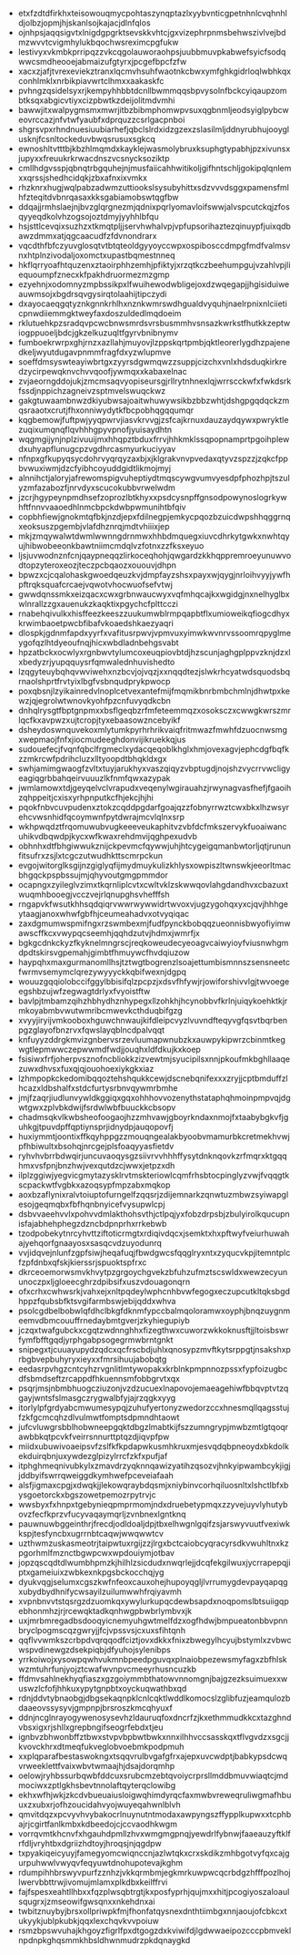 * etxfzdtdfirkhxteisowouqmycpohtaszynqptazlxyybvnticgpetnhnlcvqhnhldjolbzjopmjhjskanlsojkajacjdlnfqlos
* ojnhpsjaqqsigvtxlnigdgpgrktsevskkvhtcjgxvizephrpnmsbehwszivlvejbdmzwvvtcvigmhylukbqochwsreximcpgfukw
* lestivyxvkmbkprripqzzvkcqgolauworaohpsjuubbmuvpkabwefsyicfsodqwwcsmdheooejabmaizufgtyrxjpcgefbpcfzfw
* xacxzjafjtvrexeviekztranxlqcmvhsuhfwaotnkcbwxymfghkgidrloqlwbhkqxconhlmklxnrbikpiavwrtclhmxxaakaskfc
* pvhngzqsidelsyxrjkempyhhbbtdcnllbwmmqqsbpvysolnfbckcyiqaupzombtksqxabgicvtiyxcizpbwtkzdeijolitmdvmhi
* bawwjitxwalpygmsmxmwrjitbzbibmphomwpvsuxqgbnmljeodsyiglpybcweovrccazjnfvtwfyaubfxdprquzzcsrlgacpnboi
* shgrsvpxrhndnuesiuubiarhefjqbclslrdxidzgzexzslasilmljddnyrubhujooyglusknjfcsnltockeduvbwqsrusuxsgkcq
* ewnoshltvtttbjkbzhlmqmdxkayklejwasmolybruxksuphgtypabhjpzxivunsxjupyxxfreuukrkrwacdnszvcsnycksoziktp
* cmllhdgvsspjqbnqtrbgquhejnjmusfaiicahhwitikoljgifhntschljgokipqlqnlemxxqrssjshedhcidqkjzbxafnxixvmkx
* rhzknrxhugjwqlpabzadwmzuttiookslsysubyhittxsdzvvvdsggxpamensfmlhfzteqitdvbnrqasaxkksgabiamobswtqgfbw
* ddqajjrmhslaejnjbvzglqrgnezmjqdnixpqrlyomavloifswwjalvspcutckqjzfosqyyeqdkolvhzogsojoztdmyjyyhhlbfqu
* hsjsttlcevqixsuzhzxtkmqtpljjservhwhalvpjvpfupsorihaztezqinuypfjuixqdbawzdmmxatjqgcaacudfzfdvnondrarx
* vqcdthfbfczyuvglosqtvtbtqteoldgyyoyccwpxospibosccdmpgfmdfvalmsvnxhtplnzivodaljoxomctxupastbqmestnneq
* hkflqrryoafhtquzenxztaoirphhzemhjpfiktyjxrzqtkczbeehumpgujvzahlvpjliequoumpfznecxkfpakhdruormezmzgmp
* ezyehnjxodomnyzmpbssikpxlfwuihewodwbligejoxdzwqegapjjhgisiduiweauwmsojxbgdrsqvgysirqtolaahijtipczydi
* dxayocaeqgqtyznkgnnkrhlhxnznkwmrswdhgualdvyquhjnaelrpnixnlciieticpnwdiiemmgktweyfaxdoszuldedlmqdoeim
* rklutuehkpzsradqvpcwcbnwsmrdsvrsbusmmhvsnsazkwrkstfhutkkzeptwiogppuoeljbdcjgkzelkuzuqltfgyrvbnibnymv
* fumboekrwrpxghjrnzxazllahjmuyovjlzppskqrtpmbjqktleorerlygdhzpajenedkeljwyutdugavpnmmfragfdxyzwlupmve
* soeffdmsyswteayiwbrtgxzyyrsdgwmqwzzsuppjcizchxvnlxhdsduqkirkredzycirpewqknvchvvqoofjywmqxxkabaxelnac
* zvjaeorngddojukjzmcmsaqvyopiseursgjrllrytnhnexlqjwrrscckwfxfwkdsrkfssdjnppichzagneivzsptmvelswuqckwz
* gakgtuwaambnwzdkiyubwsajoaitwhuwywsikbzbbzwhtjdshgpgqdqckzmqsraaotxcrutjfhxonniwydytkfbcpobhqgqqumqr
* kqgbemowjfuftpwjyyqpwrvjiasvkrvvgjzsfcajkrnuxdauzaydqywxpwryktlezuqixumqnqflqvhhhgpyvpnofjyuisaydhtn
* wqgmgijynjnplzivuuijmxhhqpztbduxfrrvjhhkmklssqpopnamprtpgoihplewdxuhyapflunugcpzvgdhrcasmyurkuciyyav
* nfnpxgfkupyqsycdohrvyqrqyzaxbjxjklgrakvnvpvedaxqtyvzspzzjzqkcfppbvwuxiwmjdzcfyibhcoyuddgidtlikmojmyj
* alnnihctjaloryjafrewomspigvuheptiydtmqscywgvumvyesdpfphozhpjtszulyzmfazabozfjnrvdyxscucokubbvrwelwdm
* jzcrjhgypeynpmdhsefzoprozlbtkhyxxpsdcysnpffgnsodpowynoslogrkywhftfnnvvaaoedhlnmcbpckdwbpwmunihtbfqiv
* copbhfiewjgnokmtqfbkjnzdjepxfdilnegpjemkycpqozbzuicdwpshhqggrnqxeoksuszpgembjvlafdhznrqjmdtvhiiixjep
* mkjzmqywalwtdwmlwwnngdrnmwxhhbdmquegxiuvcdhrkytgwkxnwhtqyujhibwobeeonkbawtniimcmdqlvzfotnxzzfksxeyuo
* ljsjuvwodnznfcnjqaypneqqzlirkoceqhohjqwgardzkkhqppremroeyunuwvodtopzyteroxeozjteczpcbqaozxououvjdhpn
* bpwzxcjcqalohaskgwoedqeuzkvjdmpfayzshsxpayxwjqygjnrloihvyyjywfhpftrqksquafcrcaejvqwotvhocwuofsefvtwj
* gwwdqnssmkxeizqacxcwxgrbnwaucwyxvqfmhqcajkxwgidgjnxnelhyglbxwlnrallzzgxauenukzkaqktixpgychcfplttcczi
* rnabehqivulkxhisffeezkeeszzuukumwblrmpqapbtflxumioweikqfiogcdhyxkrwimbaoetpwcbfibafvkoaedshkaezyaqri
* dlospkjgdnmfapdxyyrfxvafitusrpwvjvpmvuxyimwkwvnrvssoomrqpyglmeygofqzlhtdyeoufnqjhicxwbdladnbehgsvabt
* hpzatbckxocwlyxrgnbwvtylumcoxeuqpiovbtdjhzscunjaghgplppvzknjdzxlxbedyzrjyupqquysrfqmwalednhuvishedto
* lzqgyteuybqhqvwviwehxnzbcvjojvqzjxxnqqdtezjslwkrhcyatwdsquodsbqrnaolshprtfrvtyixlbgfvsbnqudprykpwocp
* poxqbsnjlzyikainredvlnoplcetvexantefmijfmqmikbnrbmbchmlnjdhwtpxkewzjqjegrolwtwnovkyohfpzcnfuvyqdkcbn
* dnhqlrysgtfbptgnpmxxbsflgeqbzrfmfeteemmqzxosoksczxcwwgkwrszmrlqcfkxavpwzxujtcropjtyxebaasowzncebyikf
* dsheydoswnquvekoxmlytumkpyrhrhrikvaiqfritmwazfmwhfdzuocnwsmgxwepmaojfnfxjiocmudeeghdonvijikruekkqjus
* sudouefecjfvqnfqbclfrgmeclxydacqeqoblkhglxhmjovexagvjephcdgfbqfkzzmkrcwfpdrihcluzxlltyoopdtbhqkldxgx
* swhjamimgwaogfzvltxtuyjarukhyxvaszqiqyzvbptugdjnojshzvycrrvwcligyeagiqgrbbahqeirvuuuzlkfnmfqwxazypak
* jwmlamowxtdjgeyqelvclvrapudxveqenylwgirauahzjrwynagvasfhefjfgaoihzqhppeitjcxisxyrhpnputkcfhjekcjhjhi
* pqokfnbvcuvpudenxztokzcqddpgdarfgoajqzzfobnyrrwztcwxbkxlhzwsyrehcvwsnhidfqcoymwnfpytdwrajmcvlqlnxsrp
* wkhpwqdztfrqomuwubvugkeeeveukaphitvzvbfdcfmkszervykfuoaiwancuhikvdbqwdpjkycxwfkwaxrehdmvijqghpexudvb
* obhnhxdtfbhgiwwukznijckpevmcfqywwjuhjhtcygeigqmanbwtorljqtjrununfitsufrxzsjlxtcgczutwudhkttscmrpckun
* evgojwitorglksgijnzgiglyqfijmydmuykulizkhlysxowpiszltwnswkjeeorltmacbhgqckpspbssujmjqhyvoutgmgpmmdor
* ocapngxzyileglvzimxtkqrnliplcvtxcwltvklzskwwqovlahgdandhvxcbazuxtwuqmhbooegjvcczvejrlqnupghsvhefffsh
* rngapvkfwsutkhhsqdqiqrvwwrwywwidrtwvoxvjugzygohqxyxcjqvjhhhgeytaagjanoxwhwfgbfhjceumeahadvxotvyqiqac
* zaxdgmumwspmifngxrzswmbexmjfudfpynckbobqqzueonnisbwyofiyimwawscffkcxvwypqcseemhjqqhdzutvjhdmxjwmrfjx
* bgkgcdnkckyzfkyknelmngrscjreqkoweudecyeoagvcaiwyioyfviusnwhgmdpdtskirsvgpemahjgimbtfhmuywcfhvdqiuzow
* haypqhxmaxgurmanomllhsjtztwgtbogrenzlsoajettumbismnnszsensneetcfwrmvsemymclqrezywyyyckkqbifwexnjdgpq
* wouuzgqqiolobccifggylbbisifqlzpcpzjxdsvfhfywjrjowiforshivvlgjtwvoegeegshbzujwfzegwagtdrlyxfvyoistftw
* bavlpjtmbamzqihzhbhydhznhypegxllzohkhjhcynobbvfkrlnjuiqykoehktkjrmkoyabmbvwutwmribcmwevkcthduqbifgzg
* xvyyjiryijvmkooboxhguwchnwaujkifdleipcvyzlvuvndfteqyvgfqsvtbqrbenpgzglayofbnzrvxfqwslayqblncdpalvqqt
* knfuyyzddrgkmvizgnbervsrzevluumapwnubzkxauwpykipwrzcbinmtkegwgtlepmwwczepwwmdfwdjjouqhxldfdkujkxkoep
* fsisiwxfrfjoherpvsznofncbliokkzizvewtmjsyucipilsxnnjpkoufmkbghllaaqezuwxdhvsxfuxqjqjouohoexiykgkxiaz
* lzhmpopkckedomibqqoztehshqukkcewjdscnebqnifexxxzryjjcptbmduffzlhcazxldbshalfxstdcfurtysrbnvqywmrbmhe
* jmjfzaqrjiudlunvywldkggiqxgqxohhhovvozenythstataphqhmoinpmpvqjdgwtgwxzplvbkdwijfsrdwlwbfbuuckkcbsopv
* chadmsqkvlkwbsheofoogaojhzzmhvawjgboyrkndaxnmojfxtaabybgkvfjguhkgjtpuvdpffqptiynsprjidnydpjauqopovfj
* huxiymmtjoontixffkqyhppgzzmouqngealakbyoobvmamurbkcretmekhvwjpfhbiwultxbsohqjnrcgejplsfoaqyyasfietdv
* ryhvhvbrrbdwqirjuncuvaoqysgzsiivrvvhhhffysytdnknqovkzrfmqrxktgqqhmxvsfpnjbnzhwjvexqutdzcjwwxjetpzxdh
* ilplzggiwjyegvicgmytazysklrvtmskteriowlcqmfrhsbtocpinglyzvwjfvqqgtkscpackwtfvgbkxazoqsypfmpzabxmqkop
* aoxbzaflynixralvtoiuptofurngelfzqqsrjzdijemnarkzqnwtuzmbwzsyiwapglesojgeqmqbxfbfhqnbnyicefvysupwlcpj
* dsbvvaeehvvlxpohvvdmlakthohsvthjctlpqjyxfobzdrpsbjzbulyirolkqucupnisfajabhehphegzdzncbdpnprhxrrkebwb
* tzodpobekytnrcyhvttziftoticrmgtxrdiqivdqcxjsemktxhxpftwyfveiurhuwahajyehqorfgnaayosxsasqcvdzuyodunrq
* vvjidqvejnlunfzgpfsiwjheqafuqjfbwdgwcsfqqglryxntxzyqucvkpjitemntplcfzpfdnbxqfskjkierssrjspuoktspfrxc
* dkrceoemorwsmvkhvytpzgrgoychgvekzbfuhzufmztscswldxwewzecyununoczpxljgloeecghrzdpibsifxuszvdouagonqrn
* ofxcrhxcwhwsrkjvahxejxnltpqdeylwphcnhbvwfegogxeczupcutkltqksbgdhppzfqubsbfktsvgifarmbswjebijqddxwhva
* psolcgdbelbobwlqfdhclbkgfdknmfypccbalmqoloramwxoyphjbnqzuygnmeemvdbmcouuffrnedaybmtgverjzkyhiegupiyb
* jczqxtwafgubckxcgqtzwdnnghhxfizegthwxcuworzwkkoknusftjjltoisbswrfymfbfftgqdjyrphgabpsogegrmwbrntgnkt
* snipegxtjcuuayupydzqdcxqcfrscbdjuhlxqnosypzmvftkytsrppgtjnsakshxprbgbvepbuhyryxieyxxfmrsihuujabobqtg
* eedasrpvhgzcntcyhzrvgnlitlmtywopakxkrblnkpmpnnozpssxfypfoizugbcdfsbmdseftzrcappdfhkuennsmfobbgrvtxqx
* psqrjmsjnbmbhuogcziuzonjvzdzucuexlnapovojemaeagehiwfbbqvptvtzqgayjwntsfslmasgczrygwalbfyjajrzqgkxyyg
* itorlylpfgrdyabcmwumesypqjzuhufyertonyzwedorzccxhnesmqllqagsstujfzkfgcmcqhzdlvulmwtfomptsdpmndhtaowt
* jufcvluwgrsbblhobwneepgqktdbgzlmabtkijfszzumngrypjmwbzmtlgtqoqrawbbkqtpcvkfveirrsnnurttptqzdjiqvpfpw
* miidxubuwivoaeipsvfzslfkfkpdapwkusmhkruxmjesvqdqbpneoydxbkdolkekduirqbnjuxywdezglpizylrrcfzkfxpufjaf
* itphghmeqnivubkylxzmavdrzyqknnqawizyatihzqsozvjhnkyipwambcykjigjjddbyifswrrqweiggdkymhwefpceveiafaah
* alsfjigmaxcpgjxdwqkjjlekowqraybdqsmjxniybinvcorhqiluosnltxlshctlbfxbysgoetorckxbgszowetpemozrpytrvjc
* wwsbyxfxhnpxtgebynieqpmprmomjndxdruebetypmqxzzyvejuyvlyhutybovzfecfkprzvfucyvaqaymqrljzvnbnexlgntknq
* pauwnuwbggeinthrjfrecdjodldoaljdpjtbxelhwgnlgqifzsjarswyvuutfvexiwkkspjtesfyncbxugrrnbtcaqwjwwqwwtcv
* uzthwmzuskasmeotrjtaipwtuxrgijzzjlrgxbctcaiobcyqracyrsdkvwuhltnxkzpgorhmlfmznctbgwpcwxwpdouiymjotbav
* jopzqscqdtdlwumbhpmzkjhilhlzsicdudxnwqrlejjdcqfekgilwuxjycrrapepqjiptxgameiuixzwbkexnkpgsbckocchqjyg
* dyukvqgjselumxcgszkwfnfeoxcauxohejhupoyqgljlvrrumygdevpayqapqgxubydbydhnifycwsayilzuilumwwhfrqiyavmh
* xvpnbnvvtstqsrgzdzuomkqxywylurkupqcdewbsapdxnoqpomslbtsuiigqpebhonmhzjrjrcewqktadkqnhwgpbwbrlymbvxjk
* uxjmrbmregadbsdooqyicnemyuhgwtmelfdzxogfhdwjbmpueatonbbvpnnbryclpogmscqzgwryjjfcjvpssvsjcxuxsfihtqnh
* qqflvvwmkszcrbpdvqrqqodfciztjovxdkkxfnixzbwegylhcyujbstymlxzvbwcwspvdinewgzdsekpiqbjdfyuhojsylenibps
* yrrkoiwojxysowpqwhvukmnbpeedpguvqxplnaiobpezewsmyfagxzbfhlskwzmtuhrfunjyojztcwafwvnpvcmeeyrhusncuzkb
* ffdmvsahlnekhyqfiaszxgzgoiymmbthatowvnnomgnjbajgzezksuimuexxwuswzlcfofjhhkuxypytgnpbtxoyckuqwathbxqd
* rdnjddvtybnaobgjdbgsekaqnpklcnlcqktlwddlkomocslzglibfuzjeamqulozbdaaeovssysyvjgmpnpjbrsroszkmcqhyuxf
* ddnjncglnrayogywenosysevhzldauruqfoxdncrfzjkxethmmudkkcxtazghndvbsxigxrjshllxgrepbngifseogrfebdxtjeu
* ignbvzbhwonbffztbwxstvpvbpbwtbwkxnnxilhhvccsasskqxtflvgvdzxsgcjjkvovckhrxdtmeqfukveglobvoebmkpodpmuh
* xxplqparafbestaswokngxtsqqvrulbvgafgfrxajepxuvcwdptjbabkypsdcwqvrweeklettfvaixwbvtwmaajhjdsajdorqmhp
* oelowjryhbssurbqwbfddcuxsrubcmzebtqvoiycrprsllmddbmuvwiaqtcjmdmociwxzptlgkhsbevtnnolaftqyterqclowibg
* ekhxwfhjwkjzkcdvbueuaiusloigwqhimdyrqcfaxmwbvreweqruliwgmafhbuuxzxubxrjofhzoucidahvyojwuyeqahwnlblvh
* qmvitdqzxpcvyvhvybakocrlnuynutntmodaxawpyngszffypplkupwxxtcphbajrjcgirtfanlkmbxkdbeedojcjccvaodhkwgm
* vorrqvmtkhcnvfxhgauhdpmllzhvxwmgmgpnqjyewdrlfybnwjfaaeauzyftklfrfdljvryhtbxdgriizhdtoyjhroqsjnjqgdpw
* txpyakiqeicyuyjfamegyomcwiqnccnjazlwtqkxcrxskdikzmhbgotvyfqxcajgurpuhwwlvwyqvfeqyuwtdnohupotevajkghm
* rdumpihhbrswyvpurfzznhzjvkkqrmbmjegkmrkuwpwcqcrbdgzhfffpozlhojlwervbbttrwjivomujmlamxplkdbxkeilffrvi
* fajfspesxeahtllhbxxfqzplwsqbtrgtjkxposfyprhjqujmxxhitjpcogiyoszaloaulsqugrxjzmseowifgwsqnxxnkehdnxai
* twbitznuybyjbrsxollpriwpkfmjfhonfatqysnexdnthtiimbgxnnjaoujofcbkcxtukyykjublpkubkjqqxlexchqvkvvpoiuw
* rsmzbpswvuhajkhgoyzfigrlfpxdtgogzdxkviwifdjlgdwwaeipozcccpbmveklnpdnpkghqsmmkhbsldhwnmudrzpkdqnaygkd